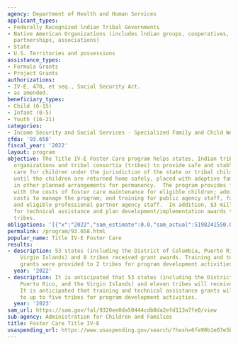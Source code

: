 ```yaml
---
agency: Department of Health and Human Services
applicant_types:
- Federally Recognized lndian Tribal Governments
- Native American Organizations (includes lndian groups, cooperatives, corporations,
  partnerships, associations)
- State
- U.S. Territories and possessions
assistance_types:
- Formula Grants
- Project Grants
authorizations:
- IV-E, 470, et seq., Social Security Act.
- as amended.
beneficiary_types:
- Child (6-15)
- Infant (0-5)
- Youth (16-21)
categories:
- Income Security and Social Services - Specialized Family and Child Welfare Services
cfda: '93.658'
fiscal_year: '2022'
layout: program
objective: The Title IV-E Foster Care program helps states, Indian tribes, tribal
  organizations and tribal consortia (tribes) to provide safe and stable out-of-home
  care for children under the jurisdiction of the state or tribal child welfare agency
  until the children are returned home safely, placed with adoptive families, or placed
  in other planned arrangements for permanency.  The program provides funds  to assist
  with the costs of foster care maintenance for eligible children; administrative
  costs to manage the program; and training for public agency staff, foster parents
  and eligible professional partner agency staff.  In addition, $3 million is reserved
  for technical assistance and plan development/implementation awards to eligible
  tribes.
obligations: '[{"x":"2022","sam_estimate":0.0,"sam_actual":5198241550.0,"usa_spending_actual":5060956773.68},{"x":"2023","sam_estimate":6307692727.0,"sam_actual":0.0,"usa_spending_actual":3940853938.72},{"x":"2024","sam_estimate":6896321534.0,"sam_actual":0.0,"usa_spending_actual":0.0}]'
permalink: /program/93.658.html
popular_name: Title IV-E Foster Care
results:
- description: 53 states (including the District of Columbia, Puerto Rico, and the
    Virgin Islands) and 8 tribes received grant awards. Training and technical assistance
    grants were provided to 2 tribes for program development activities.
  year: '2022'
- description: It is anticipated that 53 states (including the District of Columbia,
    Puerto Rico, and the Virgin Islands) and eleven tribes will receive grant awards.
    It is anticipated that training and technical assistance grants will be provided
    to up to five tribes for program development activities.
  year: '2023'
sam_url: https://sam.gov/fal/9320ee0da50444cdb0da2efd113a7fe0/view
sub-agency: Administration for Children and Families
title: Foster Care Title IV-E
usaspending_url: https://www.usaspending.gov/search/?hash=6fe90b1e07e5b668e589db43d0d53f28
---
```

